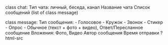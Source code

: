 class chat:
    Тип чата: личный, беседа, канал
    Название чата
    Список сообщений (list of class message)

class message:
    Тип сообщения:
        - Голосовое
        - Кружок
        - Звонок
        - Стикер
        - Опрос
        - Обычное (текст + фото + видео), Ответ/Пересланное сообщение
    Вложения: Фото, Видео
    Автор сообщения
    Время отправки
    ? html-src
